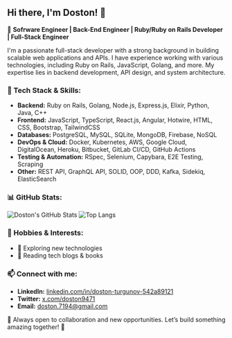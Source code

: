 ## Hi there, I'm Doston! 👋

🚀 **Sofrware Engineer | Back-End Engineer | Ruby/Ruby on Rails Developer | Full-Stack Engineer**

I'm a passionate full-stack developer with a strong background in building scalable web applications and APIs. I have experience working with various technologies, including Ruby on Rails, JavaScript, Golang, and more. My expertise lies in backend development, API design, and system architecture.

### 🔧 Tech Stack & Skills:
- **Backend:** Ruby on Rails, Golang, Node.js, Express.js, Elixir, Python, Java, C++
- **Frontend:** JavaScript, TypeScript, React.js, Angular, Hotwire, HTML, CSS, Bootstrap, TailwindCSS
- **Databases:** PostgreSQL, MySQL, SQLite, MongoDB, Firebase, NoSQL
- **DevOps & Cloud:** Docker, Kubernetes, AWS, Google Cloud, DigitalOcean, Heroku, Bitbucket, GitLab CI/CD, GitHub Actions
- **Testing & Automation:** RSpec, Selenium, Capybara, E2E Testing, Scraping
- **Other:** REST API, GraphQL API, SOLID, OOP, DDD, Kafka, Sidekiq, ElasticSearch

### 📊 GitHub Stats:
![Doston's GitHub Stats](https://github-readme-stats.vercel.app/api?username=doston9471&show_icons=true&theme=radical)
![Top Langs](https://github-readme-stats.vercel.app/api/top-langs/?username=doston9471&layout=compact&theme=radical)

### 🎯 Hobbies & Interests:
- 🚀 Exploring new technologies
- 📖 Reading tech blogs & books

### 📫 Connect with me:
- **LinkedIn:** [linkedin.com/in/doston-turgunov-542a89121](https://linkedin.com/in/doston-turgunov-542a89121)
- **Twitter:** [x.com/doston9471](https://x.com/doston9471)
- **Email:** doston.7194@gmail.com

📌 Always open to collaboration and new opportunities. Let’s build something amazing together! 🚀


